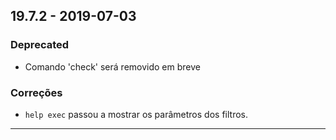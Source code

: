 ## 19.7.2 - 2019-07-03
### Deprecated
- Comando 'check' será removido em breve

### Correções
- `help exec` passou a mostrar os parâmetros dos filtros.

---
